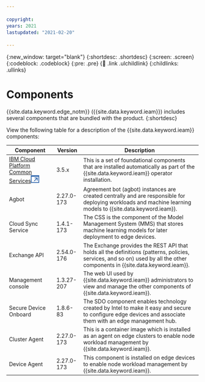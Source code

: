 ```yaml
---

copyright:
years: 2021
lastupdated: "2021-02-20"

---
```


{:new_window: target="blank"}
{:shortdesc: .shortdesc}
{:screen: .screen}
{:codeblock: .codeblock}
{:pre: .pre}
{:child: .link .ulchildlink}
{:childlinks: .ullinks}

# Components

{{site.data.keyword.edge_notm}} ({{site.data.keyword.ieam}}) includes several components that are bundled with the product.
{:shortdesc}

View the following table for a description of the {{site.data.keyword.ieam}} components:

|Component|Version|Description|
|---------|-------|----|
|[IBM Cloud Platform Common Services![Opens in a new tab](../images/icons/launch-glyph.svg "Opens in a new tab")](https://www.ibm.com/support/knowledgecenter/SSHKN6/kc_welcome_cs.html)|3.5.x|This is a set of foundational components that are installed automatically as part of the {{site.data.keyword.ieam}} operator installation.|
|Agbot|2.27.0-173|Agreement bot (agbot) instances are created centrally and are responsible for deploying workloads and machine learning models to {{site.data.keyword.ieam}}.|
|Cloud Sync Service |1.4.1-173|The CSS is the component of the Model Management System (MMS) that stores machine learning models for later deployment to edge devices.|
|Exchange API|2.54.0-176|The Exchange provides the REST API that holds all the definitions (patterns, policies, services, and so on) used by all the other components in {{site.data.keyword.ieam}}.|
|Management console|1.3.27-207|The web UI used by {{site.data.keyword.ieam}} administrators to view and manage the other components of  {{site.data.keyword.ieam}}.|
|Secure Device Onboard|1.8.6-83|The SDO component enables technology created by Intel to make it easy and secure to configure edge devices and associate them with an edge management hub.|
|Cluster Agent|2.27.0-173|This is a container image which is installed as an agent on edge clusters to enable node workload management by {{site.data.keyword.ieam}}.|
|Device Agent|2.27.0-173|This component is installed on edge devices to enable node workload management by {{site.data.keyword.ieam}}.|
